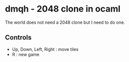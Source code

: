 dmqh - 2048 clone in ocaml
==========================

The world does not need a 2048 clone but I need to do one.

Controls
--------

  - Up, Down, Left, Right : move tiles
  - R : new game
